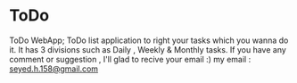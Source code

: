 # ToDo
ToDo WebApp;
ToDo list application to right your tasks which you wanna do it.
It has 3 divisions such as Daily , Weekly & Monthly tasks.
If you have any comment or suggestion , I'll glad to recive your email :)
 my email : seyed.h.158@gmail.com

